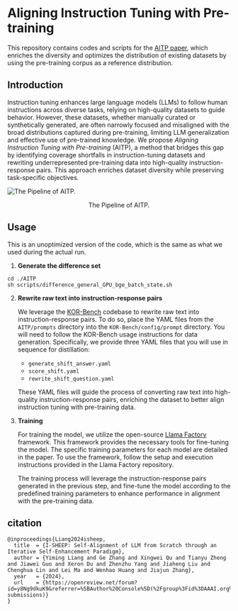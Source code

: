 # Aligning Instruction Tuning with Pre-training
This repository contains codes and scripts for the [AITP paper](https://arxiv.org/abs/2408.08072), which enriches the diversity and optimizes the distribution of existing datasets by using the pre-training corpus as a reference distribution.

## Introduction
Instruction tuning enhances large language models (LLMs) to follow human instructions across diverse tasks, relying on high-quality datasets to guide behavior. However, these datasets, whether manually curated or synthetically generated, are often narrowly focused and misaligned with the broad distributions captured during pre-training, limiting LLM generalization and effective use of pre-trained knowledge. We propose *Aligning Instruction Tuning with Pre-training* (AITP), a method that bridges this gap by identifying coverage shortfalls in instruction-tuning datasets and rewriting underrepresented pre-training data into high-quality instruction-response pairs. This approach enriches dataset diversity while preserving task-specific objectives.

![The Pipeline of AITP. ](./pictures/AITPpipeline.png)
<center>The Pipeline of AITP.</center>


## Usage
This is an unoptimized version of the code, which is the same as what we used during the actual run.

1. **Generate the difference set**
```
cd ./AITP
sh scripts/difference_general_GPU_bge_batch_state.sh
```

2. **Rewrite raw text into instruction-response pairs**

   We leverage the [KOR-Bench](https://github.com/KOR-Bench/KOR-Bench) codebase to rewrite raw text into instruction-response pairs. To do so, place the YAML files from the `AITP/prompts` directory into the `KOR-Bench/config/prompt` directory. You will need to follow the KOR-Bench usage instructions for data generation. Specifically, we provide three YAML files that you will use in sequence for distillation:
   
   - `generate_shift_answer.yaml`
   - `score_shift.yaml`
   - `rewrite_shift_question.yaml`

   These YAML files will guide the process of converting raw text into high-quality instruction-response pairs, enriching the dataset to better align instruction tuning with pre-training data.


3. **Training**

   For training the model, we utilize the open-source [Llama Factory](https://github.com/hiyouga/LLaMA-Factory) framework. This framework provides the necessary tools for fine-tuning the model. The specific training parameters for each model are detailed in the paper. To use the framework, follow the setup and execution instructions provided in the Llama Factory repository. 

   The training process will leverage the instruction-response pairs generated in the previous step, and fine-tune the model according to the predefined training parameters to enhance performance in alignment with the pre-training data.

## citation
```
@inproceedings{Liang2024isheep,
  title  = {I-SHEEP: Self-Alignment of LLM from Scratch through an Iterative Self-Enhancement Paradigm},
  author = {Yiming Liang and Ge Zhang and Xingwei Qu and Tianyu Zheng and Jiawei Guo and Xeron Du and Zhenzhu Yang and Jiaheng Liu and Chenghua Lin and Lei Ma and Wenhao Huang and Jiajun Zhang},
  year   = {2024},
  url    = {https://openreview.net/forum?id=y8Ng9dkuK9&referrer=%5BAuthor%20Console%5D(%2Fgroup%3Fid%3DAAAI.org%2F2025%2FAI_Alignment_Track%2FAuthors%23your-submissions)}
}
```
